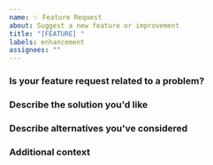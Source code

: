 ```yaml
---
name: ✨ Feature Request
about: Suggest a new feature or improvement
title: "[FEATURE] "
labels: enhancement
assignees: ""
---
```


### Is your feature request related to a problem?
<!-- A clear description of the problem -->

### Describe the solution you'd like
<!-- What you want to happen -->

### Describe alternatives you've considered
<!-- Other options you've explored -->

### Additional context
<!-- Screenshots, mockups, or related issues -->